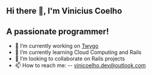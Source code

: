 ## Hi there 👋, I'm Vinicius Coelho
## A passionate programmer!

- 🔭 I’m currently working on [Twygo](https://twygo.com/)
- 🌱 I’m currently learning Cloud Computing and Rails
- 👯 I’m looking to collaborate on Rails projects
- 📫 How to reach me:
  -- vinicoelho.dev@outlook.com
